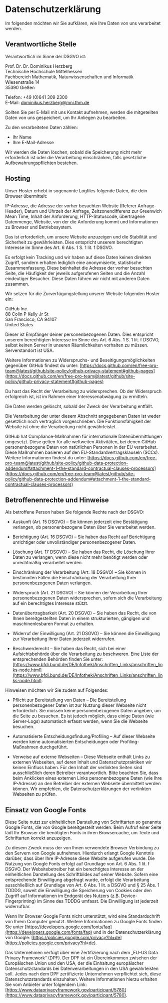# Datenschutzerklärung

Im folgenden möchten wir Sie aufklären, wie Ihre Daten von uns verarbeitet werden.

## Verantwortliche Stelle

Verantwortlich im Sinne der DSGVO ist:

Prof. Dr. Dr. Dominikus Herzberg<br>
Technische Hochschule Mittelhessen<br>
Fachbereich Mathematik, Naturwissenschaften und Informatik<br>
Wiesenstraße 14<br>
35390 Gießen

Telefon: +49 (0)641 309 2300<br>
E-Mail: dominikus.herzberg@mni.thm.de

Sollten Sie per E-Mail mit uns Kontakt aufnehmen, werden die mitgeteilten Daten von uns gespeichert, um Ihr Anliegen zu bearbeiten.

Zu den verarbeiteten Daten zählen:

* Ihr Name
* Ihre E-Mail-Adresse

Wir werden die Daten löschen, sobald die Speicherung nicht mehr erforderlich ist oder die Verarbeitung einschränken, falls gesetzliche Aufbewahrungspflichten bestehen.

## Hosting 

Unser Hoster erhebt in sogenannte Logfiles folgende Daten, die dein Browser übermittelt:

IP-Adresse, die Adresse der vorher besuchten Website (Referer Anfrage-Header), Datum und Uhrzeit der Anfrage, Zeitzonendifferenz zur Greenwich Mean Time, Inhalt der Anforderung, HTTP-Statuscode, übertragene Datenmenge, Website, von der die Anforderung kommt und Informationen zu Browser und Betriebssystem.

Das ist erforderlich, um unsere Website anzuzeigen und die Stabilität und Sicherheit zu gewährleisten. Dies entspricht unserem berechtigten Interesse im Sinne des Art. 6 Abs. 1 S. 1 lit. f DSGVO.

Es erfolgt kein Tracking und wir haben auf diese Daten keinen direkten Zugriff, sondern erhalten lediglich eine anonymisierte, statistische Zusammenfassung. Diese beinhaltet die Adresse der vorher besuchten Seite, die Häufigkeit der jeweils aufgerufenen Seiten und die Anzahl eindeutiger Besucher. Diese Daten führen wir nicht mit anderen Daten zusammen.

Wir setzen für die Zurverfügungstellung unserer Website folgenden Hoster ein:

GitHub Inc.<br>
88 Colin P Kelly Jr St<br>
San Francisco, CA 94107<br>
United States<br>

Dieser ist Empfänger deiner personenbezogenen Daten. Dies entspricht unserem berechtigten Interesse im Sinne des Art. 6 Abs. 1 S. 1 lit. f DSGVO, selbst keinen Server in unseren Räumlichkeiten vorhalten zu müssen. Serverstandort ist USA.

Weitere Informationen zu Widerspruchs- und Beseitigungsmöglichkeiten gegenüber GitHub findest du unter: [https://docs.github.com/en/free-pro-team@latest/github/site-policy/github-privacy-statement#github-pages](https://docs.github.com/en/free-pro-team@latest/github/site-policy/github-privacy-statement#github-pages)

Du hast das Recht der Verarbeitung zu widersprechen. Ob der Widerspruch erfolgreich ist, ist im Rahmen einer Interessenabwägung zu ermitteln.

Die Daten werden gelöscht, sobald der Zweck der Verarbeitung entfällt.

Die Verarbeitung der unter diesem Abschnitt angegebenen Daten ist weder gesetzlich noch vertraglich vorgeschrieben. Die Funktionsfähigkeit der Website ist ohne die Verarbeitung nicht gewährleistet.

GitHub hat Compliance-Maßnahmen für internationale Datenübermittlungen umgesetzt. Diese gelten für alle weltweiten Aktivitäten, bei denen GitHub personenbezogene Daten von natürlichen Personen in der EU verarbeitet. Diese Maßnahmen basieren auf den EU-Standardvertragsklauseln (SCCs). Weitere Informationen findest du unter: [https://docs.github.com/en/free-pro-team@latest/github/site-policy/github-data-protection-addendum#attachment-1–the-standard-contractual-clauses-processors](https://docs.github.com/en/free-pro-team@latest/github/site-policy/github-data-protection-addendum#attachment-1–the-standard-contractual-clauses-processors)

## Betroffenenrechte und Hinweise

Als betroffene Person haben Sie folgende Rechte nach der DSGVO:

* Auskunft (Art. 15 DSGVO) – Sie können jederzeit eine Bestätigung verlangen, ob personenbezogene Daten über Sie verarbeitet werden.

* Berichtigung (Art. 16 DSGVO) – Sie haben das Recht auf Berichtigung unrichtiger oder unvollständiger personenbezogener Daten.

* Löschung (Art. 17 DSGVO) – Sie haben das Recht, die Löschung Ihrer Daten zu verlangen, wenn diese nicht mehr benötigt werden oder unrechtmäßig verarbeitet werden.

* Einschränkung der Verarbeitung (Art. 18 DSGVO) – Sie können in bestimmten Fällen die Einschränkung der Verarbeitung Ihrer personenbezogenen Daten verlangen.

* Widerspruch (Art. 21 DSGVO) – Sie können der Verarbeitung Ihrer personenbezogenen Daten widersprechen, sofern sich die Verarbeitung auf ein berechtigtes Interesse stützt.

* Datenübertragbarkeit (Art. 20 DSGVO) – Sie haben das Recht, die von Ihnen bereitgestellten Daten in einem strukturierten, gängigen und maschinenlesbaren Format zu erhalten.

* Widerruf der Einwilligung (Art. 21 DSGVO) – Sie können die Einwilligung zur Verarbeitung Ihrer Daten jederzeit widerrufen.

* Beschwerderecht – Sie haben das Recht, sich bei einer Aufsichtsbehörde über die Verarbeitung zu beschweren. Eine Liste der entsprechenden Behörden finden Sie unter: [https://www.bfdi.bund.de/DE/Infothek/Anschriften_Links/anschriften_links-node.html](https://www.bfdi.bund.de/DE/Infothek/Anschriften_Links/anschriften_links-node.html).

Hinweisen möchten wir Sie zudem auf Folgendes:

* Pflicht zur Bereitstellung von Daten – Die Bereitstellung personenbezogener Daten ist zur Nutzung dieser Webseite nicht erforderlich. Sie müssen keine personenbezogenen Daten angeben, um die Seite zu besuchen. Es ist jedoch möglich, dass einige Daten (wie Server-Logs) automatisch erfasst werden, wenn Sie die Webseite besuchen.

* Automatisierte Entscheidungsfindung/Profiling – Auf dieser Webseite werden keine automatisierten Entscheidungen oder Profiling-Maßnahmen durchgeführt.

* Verweise auf externe Webseiten – Diese Webseite enthält Links zu externen Webseiten, auf deren Inhalt und Datenschutzpraktiken wir keinen Einfluss haben. Für den Inhalt der verlinkten Seiten sind ausschließlich deren Betreiber verantwortlich. Bitte beachten Sie, dass beim Anklicken eines externen Links personenbezogene Daten (wie Ihre IP-Adresse) an den Betreiber der externen Webseite übermittelt werden können. Wir empfehlen, die Datenschutzerklärungen der verlinkten Webseiten zu prüfen.

## Einsatz von Google Fonts

Diese Seite nutzt zur einheitlichen Darstellung von Schriftarten so genannte Google Fonts, die von Google bereitgestellt werden. Beim Aufruf einer Seite lädt Ihr Browser die benötigten Fonts in ihren Browsercache, um Texte und Schriftarten korrekt anzuzeigen.

Zu diesem Zweck muss der von Ihnen verwendete Browser Verbindung zu den Servern von Google aufnehmen. Hierdurch erlangt Google Kenntnis darüber, dass über Ihre IP-Adresse diese Website aufgerufen wurde. Die Nutzung von Google Fonts erfolgt auf Grundlage von Art. 6 Abs. 1 lit. f DSGVO. Der Websitebetreiber hat ein berechtigtes Interesse an der einheitlichen Darstellung des Schriftbildes auf seiner Website. Sofern eine entsprechende Einwilligung abgefragt wurde, erfolgt die Verarbeitung ausschließlich auf Grundlage von Art. 6 Abs. 1 lit. a DSGVO und § 25 Abs. 1 TDDDG, soweit die Einwilligung die Speicherung von Cookies oder den Zugriff auf Informationen im Endgerät des Nutzers (z.B. Device-Fingerprinting) im Sinne des TDDDG umfasst. Die Einwilligung ist jederzeit widerrufbar.

Wenn Ihr Browser Google Fonts nicht unterstützt, wird eine Standardschrift von Ihrem Computer genutzt. Weitere Informationen zu Google Fonts finden Sie unter [https://developers.google.com/fonts/faq](https://developers.google.com/fonts/faq) und in der Datenschutzerklärung von Google: [https://policies.google.com/privacy?hl=de](https://policies.google.com/privacy?hl=de).

Das Unternehmen verfügt über eine Zertifizierung nach dem „EU-US Data Privacy Framework“ (DPF). Der DPF ist ein Übereinkommen zwischen der Europäischen Union und den USA, der die Einhaltung europäischer Datenschutzstandards bei Datenverarbeitungen in den USA gewährleisten soll. Jedes nach dem DPF zertifizierte Unternehmen verpflichtet sich, diese Datenschutzstandards einzuhalten. Weitere Informationen hierzu erhalten Sie vom Anbieter unter folgendem Link: [https://www.dataprivacyframework.gov/participant/5780](https://www.dataprivacyframework.gov/participant/5780).